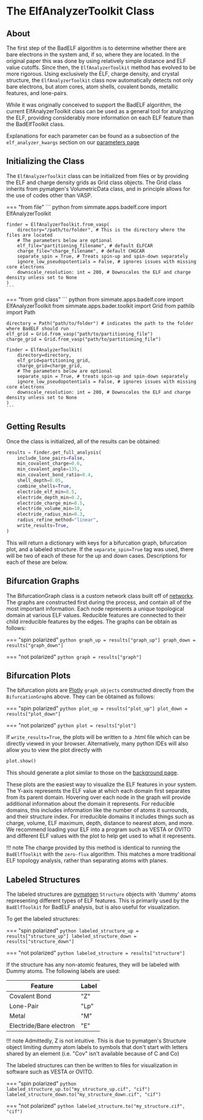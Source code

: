 
# The ElfAnalyzerToolkit Class

## About

The first step of the BadELF algorithm is to determine whether there are bare electrons in the system and, if so, where they are located. In the original paper this was done by using relatively simple distance and ELF value cutoffs. Since then, the `ElfAnalyzerToolkit` method has evolved to be more rigorous. Using exclusively the ELF, charge density, and crystal structure, the `ElfAnalyzerToolkit` class now automatically detects not only bare electrons, but atom cores, atom shells, covalent bonds, metallic features, and lone-pairs.

While it was originally conceived to support the BadELF algorithm, the current ElfAnalyzerToolkit class can be used as a general tool for analyzing the ELF, providing considerably more information on each ELF feature than the BadElfToolkit class.

Explanations for each parameter can be found as a subsection of the `elf_analyzer_kwargs` section on our [parameters page](/parameters.md)

## Initializing the Class

The `ElfAnalyzerToolkit` class can be initialized from files or by providing the ELF and charge density grids as Grid class objects. The Grid class inherits from pymatgen's VolumetricData class, and in principle allows for the use of codes other than VASP.


=== "from file"
    ``` python
    from simmate.apps.badelf.core import ElfAnalyzerToolkit
    
    finder = ElfAnalyzerToolkit.from_vasp(
        directory="/path/to/folder", # This is the directory where the files are located
        # The parameters below are optional
        elf_file="partitioning_filename", # default ELFCAR
        charge_file="charge_filename", # default CHGCAR
        separate_spin = True, # Treats spin-up and spin-down separately
        ignore_low_pseudopotentials = False, # ignores issues with missing core electrons
        downscale_resolution: int = 200, # Downscales the ELF and charge density unless set to None
    )
    ```

=== "from grid class"
    ``` python
    from simmate.apps.badelf.core import ElfAnalyzerToolkit
    from simmate.apps.bader.toolkit import Grid
    from pathlib import Path
    
    directory = Path("path/to/folder") # indicates the path to the folder where BadELF should run
    elf_grid = Grid.from_vasp("path/to/partitioning_file")
    charge_grid = Grid.from_vasp("path/to/partitioning_file")
    
    finder = ElfAnalyzerToolkit(
        directory=directory,
        elf_grid=partitioning_grid,
        charge_grid=charge_grid,
        # The parameters below are optional
        separate_spin = True, # treats spin-up and spin-down separately
        ignore_low_pseudopotentials = False, # ignores issues with missing core electrons        
        downscale_resolution: int = 200, # Downscales the ELF and charge density unless set to None
    )
    ```

## Getting Results

Once the class is initialized, all of the results can be obtained:

``` python
results = finder.get_full_analysis(
    include_lone_pairs=False,
    min_covalent_charge=0.6,
    min_covalent_angle=135,
    min_covalent_bond_ratio=0.4,
    shell_depth=0.05,
    combine_shells=True,
    electride_elf_min=0.5,
    electride_depth_min=0.2,
    electride_charge_min=0.5,
    electride_volume_min=10,
    electride_radius_min=0.3,
    radius_refine_method="linear",
    write_results=True,
)
```

This will return a dictionary with keys for a bifurcation graph, bifurcation plot, and a labeled structure. If the `separate_spin=True` tag was used, there will be two of each of these for the up and down cases. Descriptions for each of these are below.

## Bifurcation Graphs

The BifurcationGraph class is a custom network class built off of [networkx](https://networkx.org/). The graphs are constructed first during the process, and contain all of the most important information. Each node represents a unique topological domain at various ELF values. Reducible features are connected to their child irreducible features by the edges. The graphs can be obtain as follows:

=== "spin polarized"
    ``` python
    graph_up = results["graph_up"]
    graph_down = results["graph_down"]
    ```

=== "not polarized"
    ``` python
    graph = results["graph"]
    ```

## Bifurcation Plots

The bifurcation plots are [Plotly](https://plotly.com/graphing-libraries/) `graph_objects` constructed directly from the `BifurcationGraph`s above. They can be obtained as follows:

=== "spin polarized"
    ``` python
        plot_up = results["plot_up"]
        plot_down = results["plot_down"]
    ```

=== "not polarized"
    ``` python
        plot = results["plot"]
    ```

If `write_results=True`, the plots will be written to a .html file which can be directly viewed in your browser. Alternatively, many python IDEs will also allow you to view the plot directly with

``` python
plot.show()
```

This should generate a plot similar to those on the [background page](../background.md).

These plots are the easiest way to visualize the ELF features in your system. The Y-axis represents the ELF value at which each domain first separates from its parent domain. Hovering over each node in the graph will provide additional information about the domain it represents. For reducible domains, this includes information like the number of atoms it surrounds, and their structure index. For irreducible domains it includes things such as charge, volume, ELF maximum, depth, distance to nearest atom, and more. We recommend loading your ELF into a program such as VESTA or OVITO and different ELF values with the plot to help get used to what it represents. 

!!! note
    The charge provided by this method is identical to running the `BadElfToolkit` with the `zero-flux` algorithm. This matches a more traditional ELF topology analysis, rather than separating atoms with planes.

## Labeled Structures

The labeled structures are [pymatgen](https://pymatgen.org/) `Structure` objects with 'dummy' atoms representing different types of ELF features. This is primarily used by the `BadElfToolkit` for BadELF analysis, but is also useful for visualization.

To get the labeled structures:

=== "spin polarized"
    ``` python
        labeled_structure_up = results["structure_up"]
        labeled_structure_down = results["structure_down"]
    ```

=== "not polarized"
    ``` python
        labeled_structure = results["structure"]
    ```

If the structure has any non-atomic features, they will be labeled with Dummy atoms. The following labels are used:

| Feature | Label | 
| --------- | --------- | 
| Covalent Bond      | "Z"      | 
| Lone-Pair   | "Lp"     | 
| Metal     | "M"      | 
| Electride/Bare electron     | "E"     | 

!!! note
    Admittedly, Z is not intuitive. This is due to pymatgen's Structure object limiting dummy atom labels to symbols that don't start with letters shared by an element (i.e. "Cov" isn't available because of C and Co)

The labeled structures can then be written to files for visualization in software such as VESTA or OVITO.

=== "spin polarized"
    ``` python
        labeled_structure_up.to("my_structure_up.cif", "cif")
        labeled_structure_down.to("my_structure_down.cif", "cif")
    ```

=== "not polarized"
    ``` python
        labeled_structure.to("my_structure.cif", "cif")
    ```